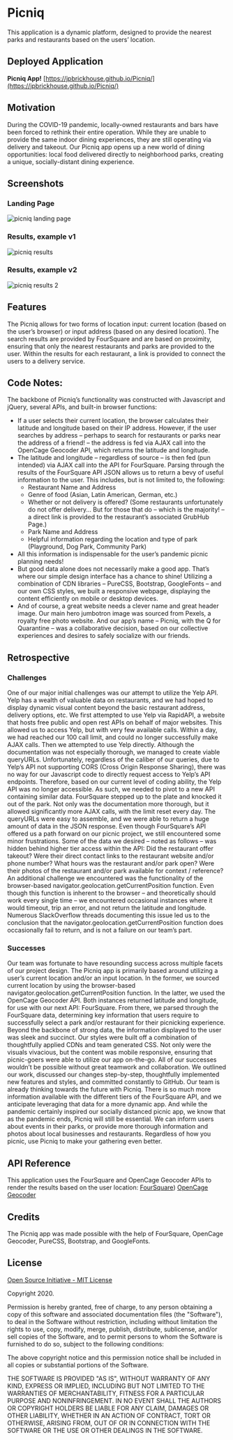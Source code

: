# Picniq
This application is a dynamic platform, designed to provide the nearest parks and restaurants based on the users’ location.

## Deployed Application

**Picniq App!**
[https://jpbrickhouse.github.io/Picniq/](https://jpbrickhouse.github.io/Picniq/)

## Motivation
During the COVID-19 pandemic, locally-owned restaurants and bars have been forced to rethink their entire operation. While they are unable to provide the same indoor dining experiences, they are still operating via delivery and takeout. Our Picniq app opens up a new world of dining opportunities: local food delivered directly to neighborhood parks, creating a unique, socially-distant dining experience.

## Screenshots
### Landing Page
![picniq landing page](./assets/picniq-img-1.PNG)
### Results, example v1
![picniq results ](./assets/picniq-img-2.PNG)
### Results, example v2
![picniq results 2](./assets/picniq-img-3.PNG)


## Features
The Picniq allows for two forms of location input: current location (based on the user’s browser) or input address (based on any desired location). The search results are provided by FourSquare and are based on proximity, ensuring that only the nearest restaurants and parks are provided to the user. Within the results for each restaurant, a link is provided to connect the users to a delivery service.

## Code Notes:
The backbone of Picniq’s functionality was constructed with Javascript and jQuery, several APIs, and built-in browser functions:
- If a user selects their current location, the browser calculates their latitude and longitude based on their IP address. However, if the user searches by address – perhaps to search for restaurants or parks near the address of a friend! – the address is fed via AJAX call into the OpenCage Geocoder API, which returns the latitude and longitude.
- The latitude and longitude – regardless of source – is then fed (pun intended) via AJAX call into the API for FourSquare. Parsing through the results of the FourSquare API JSON allows us to return a bevy of useful information to the user. This includes, but is not limited to, the following:
    - Restaurant Name and Address
    - Genre of food (Asian, Latin American, German, etc.)
    - Whether or not delivery is offered? (Some restaurants unfortunately do not offer delivery… But for those that do – which is the majority! – a direct link is provided to the restaurant’s associated GrubHub Page.)
    - Park Name and Address
    - Helpful information regarding the location and type of park (Playground, Dog Park, Community Park)
- All this information is indispensable for the user’s pandemic picnic planning needs!
- But good data alone does not necessarily make a good app. That’s where our simple design interface has a chance to shine! Utilizing a combination of CDN libraries – PureCSS, Bootstrap, GoogleFonts – and our own CSS styles, we built a responsive webpage, displaying the content efficiently on mobile or desktop devices.
- And of course, a great website needs a clever name and great header image. Our main hero jumbotron image was sourced from Pexels, a royalty free photo website. And our app’s name – Picniq, with the Q for Quarantine – was a collaborative decision, based on our collective experiences and desires to safely socialize with our friends.

## Retrospective
### Challenges
One of our major initial challenges was our attempt to utilize the Yelp API. 
Yelp has a wealth of valuable data on restaurants, and we had hoped to display dynamic visual content beyond the basic restaurant address, delivery options, etc.
We first attempted to use Yelp via RapidAPI, a website that hosts free public and open rest APIs on behalf of major websites. This allowed us to access Yelp, but with very few available calls. Within a day, we had reached our 100 call limit, and could no longer successfully make AJAX calls.
Then we attempted to use Yelp directly. Although the documentation was not especially thorough, we managed to create viable queryURLs. Unfortunately, regardless of the caliber of our queries, due to Yelp’s API not supporting CORS (Cross Origin Response Sharing), there was no way for our Javascript code to directly request access to Yelp’s API endpoints.
Therefore, based on our current level of coding ability, the Yelp API was no longer accessible. As such, we needed to pivot to a new API containing similar data.
FourSquare stepped up to the plate and knocked it out of the park. Not only was the documentation more thorough, but it allowed significantly more AJAX calls, with the limit reset every day. The queryURLs were easy to assemble, and we were able to return a huge amount of data in the JSON response.
Even though FourSquare’s API offered us a path forward on our picnic project, we still encountered some minor frustrations. Some of the data we desired – noted as follows – was hidden behind higher tier access within the API:
Did the restaurant offer takeout?
Were their direct contact links to the restaurant website and/or phone number?
What hours was the restaurant and/or park open?
Were their photos of the restaurant and/or park available for context / reference?
An additional challenge we encountered was the functionality of the browser-based navigator.geolocation.getCurrentPosition function.
Even though this function is inherent to the browser – and theoretically should work every single time – we encountered occasional instances where it would timeout, trip an error, and not return the latitude and longitude.
Numerous SlackOverflow threads documenting this issue led us to the conclusion that the navigator.geolocation.getCurrentPosition function does occasionally fail to return, and is not a failure on our team’s part.

### Successes
Our team was fortunate to have resounding success across multiple facets of our project design.
The Picniq app is primarily based around utilizing a user’s current location and/or an input location. In the former, we sourced current location by using the browser-based navigator.geolocation.getCurrentPosition function. In the latter, we used the OpenCage Geocoder API. Both instances returned latitude and longitude, for use with our next API: FourSquare. From there, we parsed through the FourSquare data, determining key information that users require to successfully select a park and/or restaurant for their picnicking experience.
Beyond the backbone of strong data, the information displayed to the user was sleek and succinct. Our styles were built off a combination of thoughtfully applied CDNs and team generated CSS. Not only were the visuals vivacious, but the content was mobile responsive, ensuring that picnic-goers were able to utilize our app on-the-go.
All of our successes wouldn’t be possible without great teamwork and collaboration. We outlined our work, discussed our changes step-by-step, thoughtfully implemented new features and styles, and committed constantly to GitHub.
Our team is already thinking towards the future with Picniq.
There is so much more information available with the different tiers of the FourSquare API, and we anticipate leveraging that data for a more dynamic app.
And while the pandemic certainly inspired our socially distanced picnic app, we know that as the pandemic ends, Picniq will still be essential. We can inform users about events in their parks, or provide more thorough information and photos about local businesses and restaurants.
Regardless of how you picnic, use Picniq to make your gathering even better.

## API Reference
This application uses the FourSquare and OpenCage Geocoder APIs to render the results based on the user location:
[FourSquare](https://developer.foursquare.com/))
[OpenCage Geocoder](https://opencagedata.com/)

## Credits
The Picniq app was made possible with the help of FourSquare, OpenCage Geocoder, PureCSS, Bootstrap, and GoogleFonts. 

## License
[Open Source Initiative - MIT License](https://opensource.org/licenses/MIT)

Copyright 2020.

Permission is hereby granted, free of charge, to any person obtaining a copy of this software and associated documentation files (the "Software"), to deal in the Software without restriction, including without limitation the rights to use, copy, modify, merge, publish, distribute, sublicense, and/or sell copies of the Software, and to permit persons to whom the Software is furnished to do so, subject to the following conditions:

The above copyright notice and this permission notice shall be included in all copies or substantial portions of the Software.

THE SOFTWARE IS PROVIDED "AS IS", WITHOUT WARRANTY OF ANY KIND, EXPRESS OR IMPLIED, INCLUDING BUT NOT LIMITED TO THE WARRANTIES OF MERCHANTABILITY, FITNESS FOR A PARTICULAR PURPOSE AND NONINFRINGEMENT. IN NO EVENT SHALL THE AUTHORS OR COPYRIGHT HOLDERS BE LIABLE FOR ANY CLAIM, DAMAGES OR OTHER LIABILITY, WHETHER IN AN ACTION OF CONTRACT, TORT OR OTHERWISE, ARISING FROM, OUT OF OR IN CONNECTION WITH THE SOFTWARE OR THE USE OR OTHER DEALINGS IN THE SOFTWARE.
